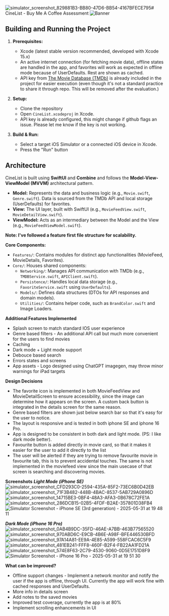 ![simulator_screenshot_829881B3-BB80-47D6-BB54-4167BFECE795](https://github.com/user-attachments/assets/fd6678b1-2f59-48b7-9ea4-565a93919b70)# CineList - Buy Me A Coffee Assessment
![Banner](https://github.com/user-attachments/assets/6627d985-d438-4004-b499-c394f1d5c236)

## Building and Running the Project

1.  **Prerequisites:**
    *   Xcode (latest stable version recommended, developed with Xcode 15.x)
    *   An active internet connection (for fetching movie data), offline states are handled in the app, and favorites will work as expected in offline mode because of UserDefaults. Rest are shown as cached.
    *   API key from [The Movie Database (TMDb)](https://www.themoviedb.org/settings/api) is already included in the project for easier execution (even though it's not a standard practice to share it through repo. This will be removed after the evaluation.)

2.  **Setup:**
    *   Clone the repository
    *   Open `CineList.xcodeproj` in Xcode.
    *   API key is already configured, this might change if github flags an issue. Please let me know if the key is not working.

3.  **Build & Run:**
    *   Select a target iOS Simulator or a connected iOS device in Xcode.
    *   Press the "Run" button 

## Architecture

CineList is built using **SwiftUI** and **Combine** and follows the **Model-View-ViewModel (MVVM)** architectural pattern.

*   **Model:** Represents the data and business logic (e.g., `Movie.swift`, `Genre.swift`). Data is sourced from the TMDb API and local storage (UserDefaults) for favorites.
*   **View:** The UI layer, built with SwiftUI (e.g., `MovieFeedView.swift`, `MovieDetailView.swift`).
*   **ViewModel:** Acts as an intermediary between the Model and the View (e.g., `MovieFeedViewModel.swift`). 

**Note: I've followed a feature first file structure for scalability.**

**Core Components:**
*   `Features/`: Contains modules for distinct app functionalities (MovieFeed, MovieDetails, Favorites).
*   `Core/`: Houses shared components:
    *   `Networking/`: Manages API communication with TMDb (e.g., `TMDBService.swift`, `APIClient.swift`).
    *   `Persistence/`: Handles local data storage (e.g., `FavoriteService.swift` using `UserDefaults`).
    *   `Models/`: Defines data structures (DTOs for API responses and domain models).
    *   `Utilities/`: Contains helper code, such as `BrandColor.swift` and Image Loaders.

**Additional Features Implemented**
* Splash screen to match standard IOS user experience
* Genre based filters - An additional API call but much more convenient for the users to find movies
* Caching
* Dark mode + Light mode support
* Debouce based search
* Errors states and screens
* App assets - Logo designed using ChatGPT imagegen, may throw minor warnings for iPad targets

**Design Decisions**
* The favorite icon is implemented in both MovieFeedView and MovieDetailScreen to ensure accessibility, since the image can determine how it appears on the screen. A custom back button is integrated in the details screen for the same reason.
* Genre based filters are shown just below search bar so that it's easy for the user to notice.
* The layout is responsive and is tested in both iphone SE and iphone 16 Pro.
* App is designed to be consistent in both dark and light mode. (PS: I like dark mode better).
* Favourite button is added directly in movie card, so that it makes it easier for the user to add it directly to the list
* The user will be alerted if they are trying to remove favourite movie in favourite tab, this is to prevent accidental touches. The same is not implemented in the moviefeed view since the main usecase of that screen is searching and discovering movies.
 
**Screenshots**
***Light Mode (iPhone SE)***
![simulator_screenshot_CFD293C0-2594-435A-85F2-73EC6B0D42EB](https://github.com/user-attachments/assets/fd5e2ff9-1c96-4775-acbc-098b93c70bf8)
![simulator_screenshot_71F3B482-448B-4BAC-8537-5AB729A0896D](https://github.com/user-attachments/assets/fb757715-27b3-421f-bec3-946d4c4863fd)
![simulator_screenshot_14715BE3-0BF4-48A3-AFA3-0B678C72FE1A](https://github.com/user-attachments/assets/622d9210-9d5f-4032-857d-5170362bf7aa)
![simulator_screenshot_286DCB15-02B5-4FDF-B2AE-357801D38FB4](https://github.com/user-attachments/assets/a104248e-a5b3-4eab-a02a-08778ef6b537)
![Simulator Screenshot - iPhone SE (3rd generation) - 2025-05-31 at 19 48 11](https://github.com/user-attachments/assets/a3ad2d0c-2c15-49cd-ad68-c0cc6f1c2dfd)


***Dark Mode (iPhone 16 Pro)***
![simulator_screenshot_0AB4B9DC-35FD-46AE-A7BB-463B77565520](https://github.com/user-attachments/assets/5c5dd7f4-834a-4d5c-8617-093e4235e780)
![simulator_screenshot_970ABD6C-E9CB-4B6E-A98F-BFE446530BFD](https://github.com/user-attachments/assets/ddefcbef-4208-4b45-976a-37da2ab828ea)
![simulator_screenshot_97A14A81-EE9A-4E85-A599-558FCAC6C5F9](https://github.com/user-attachments/assets/db7abe12-9818-4b56-8b51-6e6c9456d40d)
![simulator_screenshot_481EB241-FFF8-460F-B2F4-FB22AA1FD21A](https://github.com/user-attachments/assets/bf304f11-1a90-4636-937c-52e88920b124)
![simulator_screenshot_574E8F63-2C79-4530-9060-0D5E1751D8F9](https://github.com/user-attachments/assets/7f79700c-ea33-462a-bd60-b4a17faca739)
![Simulator Screenshot - iPhone 16 Pro - 2025-05-31 at 19 51 30](https://github.com/user-attachments/assets/39435561-6610-46c9-b7ee-1e6a6cc141d9)

**What can be improved?**
* Offline support changes - Implement a network monitor and notify the user if the app is offline, through UI. Currently the app will work fine with cached responses and UserDefaults.
* More info in details screen
* Add notes to the saved movies
* Improved test coverage, currently the app is at 80%
* Implement scrolling enhancements in UI











